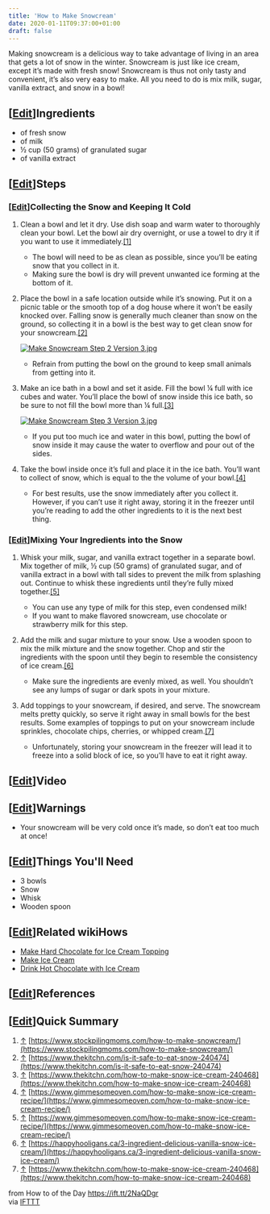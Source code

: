 ```yaml
---
title: 'How to Make Snowcream'
date: 2020-01-11T09:37:00+01:00
draft: false
---
```


Making snowcream is a delicious way to take advantage of living in an area that gets a lot of snow in the winter. Snowcream is just like ice cream, except it’s made with fresh snow! Snowcream is thus not only tasty and convenient, it’s also very easy to make. All you need to do is mix milk, sugar, vanilla extract, and snow in a bowl!

\[[Edit](https://www.wikihow.com/index.php?title=Make-Snowcream&action=edit&section=1 "Edit section: Ingredients")\]Ingredients
-------------------------------------------------------------------------------------------------------------------------------

*   of fresh snow
*   of milk
*   ½ cup (50 grams) of granulated sugar
*   of vanilla extract

\[[Edit](https://www.wikihow.com/index.php?title=Make-Snowcream&action=edit&section=2 "Edit section: Steps")\]Steps
-------------------------------------------------------------------------------------------------------------------

### \[[Edit](https://www.wikihow.com/index.php?title=Make-Snowcream&action=edit&section=3 "Edit section: Collecting the Snow and Keeping It Cold")\]Collecting the Snow and Keeping It Cold

1.  Clean a bowl and let it dry. Use dish soap and warm water to thoroughly clean your bowl. Let the bowl air dry overnight, or use a towel to dry it if you want to use it immediately.[\[1\]](#_note-1)  
      
    *   The bowl will need to be as clean as possible, since you’ll be eating snow that you collect in it.
    *   Making sure the bowl is dry will prevent unwanted ice forming at the bottom of it.
2.  Place the bowl in a safe location outside while it’s snowing. Put it on a picnic table or the smooth top of a dog house where it won’t be easily knocked over. Falling snow is generally much cleaner than snow on the ground, so collecting it in a bowl is the best way to get clean snow for your snowcream.[\[2\]](#_note-2)
    
    [![Make Snowcream Step 2 Version 3.jpg](https://www.wikihow.com/images/thumb/c/c4/Make-Snowcream-Step-2-Version-3.jpg/aid141467-v4-728px-Make-Snowcream-Step-2-Version-3.jpg)](https://www.wikihow.com/Image:Make-Snowcream-Step-2-Version-3.jpg)
    
    *   Refrain from putting the bowl on the ground to keep small animals from getting into it.
3.  Make an ice bath in a bowl and set it aside. Fill the bowl ¼ full with ice cubes and water. You’ll place the bowl of snow inside this ice bath, so be sure to not fill the bowl more than ¼ full.[\[3\]](#_note-3)
    
    [![Make Snowcream Step 3 Version 3.jpg](https://www.wikihow.com/images/thumb/6/60/Make-Snowcream-Step-3-Version-3.jpg/aid141467-v4-728px-Make-Snowcream-Step-3-Version-3.jpg)](https://www.wikihow.com/Image:Make-Snowcream-Step-3-Version-3.jpg)
    
    *   If you put too much ice and water in this bowl, putting the bowl of snow inside it may cause the water to overflow and pour out of the sides.
4.  Take the bowl inside once it’s full and place it in the ice bath. You’ll want to collect of snow, which is equal to the the volume of your bowl.[\[4\]](#_note-4)  
      
    *   For best results, use the snow immediately after you collect it. However, if you can’t use it right away, storing it in the freezer until you’re reading to add the other ingredients to it is the next best thing.

### \[[Edit](https://www.wikihow.com/index.php?title=Make-Snowcream&action=edit&section=4 "Edit section: Mixing Your Ingredients into the Snow")\]Mixing Your Ingredients into the Snow

1.  Whisk your milk, sugar, and vanilla extract together in a separate bowl. Mix together of milk, ½ cup (50 grams) of granulated sugar, and of vanilla extract in a bowl with tall sides to prevent the milk from splashing out. Continue to whisk these ingredients until they’re fully mixed together.[\[5\]](#_note-5)  
      
    *   You can use any type of milk for this step, even condensed milk!
    *   If you want to make flavored snowcream, use chocolate or strawberry milk for this step.
2.  Add the milk and sugar mixture to your snow. Use a wooden spoon to mix the milk mixture and the snow together. Chop and stir the ingredients with the spoon until they begin to resemble the consistency of ice cream.[\[6\]](#_note-6)  
      
    *   Make sure the ingredients are evenly mixed, as well. You shouldn’t see any lumps of sugar or dark spots in your mixture.
3.  Add toppings to your snowcream, if desired, and serve. The snowcream melts pretty quickly, so serve it right away in small bowls for the best results. Some examples of toppings to put on your snowcream include sprinkles, chocolate chips, cherries, or whipped cream.[\[7\]](#_note-7)  
      
    *   Unfortunately, storing your snowcream in the freezer will lead it to freeze into a solid block of ice, so you’ll have to eat it right away.

\[[Edit](https://www.wikihow.com/index.php?title=Make-Snowcream&action=edit&section=5 "Edit section: Video")\]Video
-------------------------------------------------------------------------------------------------------------------

\[[Edit](https://www.wikihow.com/index.php?title=Make-Snowcream&action=edit&section=6 "Edit section: Warnings")\]Warnings
-------------------------------------------------------------------------------------------------------------------------

*   Your snowcream will be very cold once it’s made, so don’t eat too much at once!

\[[Edit](https://www.wikihow.com/index.php?title=Make-Snowcream&action=edit&section=7 "Edit section: Things You'll Need")\]Things You'll Need
---------------------------------------------------------------------------------------------------------------------------------------------

*   3 bowls
*   Snow
*   Whisk
*   Wooden spoon

\[[Edit](https://www.wikihow.com/index.php?title=Make-Snowcream&action=edit&section=8 "Edit section: Related wikiHows")\]Related wikiHows
-----------------------------------------------------------------------------------------------------------------------------------------

*   [Make Hard Chocolate for Ice Cream Topping](https://www.wikihow.com/Make-Hard-Chocolate-for-Ice-Cream-Topping "Make Hard Chocolate for Ice Cream Topping")
*   [Make Ice Cream](https://www.wikihow.com/Make-Ice-Cream "Make Ice Cream")
*   [Drink Hot Chocolate with Ice Cream](https://www.wikihow.com/Drink-Hot-Chocolate-with-Ice-Cream "Drink Hot Chocolate with Ice Cream")

\[[Edit](https://www.wikihow.com/index.php?title=Make-Snowcream&action=edit&section=9 "Edit section: References")\]References
-----------------------------------------------------------------------------------------------------------------------------

\[[Edit](https://www.wikihow.com/index.php?title=Make-Snowcream&action=edit&section=10 "Edit section: Quick Summary")\]Quick Summary
------------------------------------------------------------------------------------------------------------------------------------

1.  [↑](#_ref-1) [https://www.stockpilingmoms.com/how-to-make-snowcream/](https://www.stockpilingmoms.com/how-to-make-snowcream/)
2.  [↑](#_ref-2) [https://www.thekitchn.com/is-it-safe-to-eat-snow-240474](https://www.thekitchn.com/is-it-safe-to-eat-snow-240474)
3.  [↑](#_ref-3) [https://www.thekitchn.com/how-to-make-snow-ice-cream-240468](https://www.thekitchn.com/how-to-make-snow-ice-cream-240468)
4.  [↑](#_ref-4) [https://www.gimmesomeoven.com/how-to-make-snow-ice-cream-recipe/](https://www.gimmesomeoven.com/how-to-make-snow-ice-cream-recipe/)
5.  [↑](#_ref-5) [https://www.gimmesomeoven.com/how-to-make-snow-ice-cream-recipe/](https://www.gimmesomeoven.com/how-to-make-snow-ice-cream-recipe/)
6.  [↑](#_ref-6) [https://happyhooligans.ca/3-ingredient-delicious-vanilla-snow-ice-cream/](https://happyhooligans.ca/3-ingredient-delicious-vanilla-snow-ice-cream/)
7.  [↑](#_ref-7) [https://www.thekitchn.com/how-to-make-snow-ice-cream-240468](https://www.thekitchn.com/how-to-make-snow-ice-cream-240468)

  
  
from How to of the Day https://ift.tt/2NaQDgr  
via [IFTTT](https://ifttt.com/?ref=da&site=blogger)